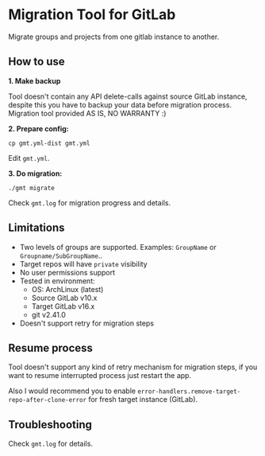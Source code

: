 # Migration Tool for GitLab 

Migrate groups and projects from one gitlab instance to another.

## How to use

**1. Make backup**

Tool doesn't contain any API delete-calls against source GitLab instance, despite this you have to backup your data before migration process.
Migration tool provided AS IS, NO WARRANTY :)

**2. Prepare config:**

```shell
cp gmt.yml-dist gmt.yml
```

Edit `gmt.yml`.

**3. Do migration:**

```shell
./gmt migrate
```

Check `gmt.log` for migration progress and details.

## Limitations

- Two levels of groups are supported. Examples: `GroupName` or `Groupname/SubGroupName`..
- Target repos will have `private` visibility
- No user permissions support
- Tested in environment:
  - OS: ArchLinux (latest)
  - Source GitLab v10.x
  - Target GitLab v16.x
  - git v2.41.0
- Doesn't support retry for migration steps

## Resume process

Tool doesn't support any kind of retry mechanism for migration steps, if you want to resume interrupted process just restart the app.

Also I would recommend you to enable `error-handlers.remove-target-repo-after-clone-error` for fresh target instance (GitLab).


## Troubleshooting

Check `gmt.log` for details.